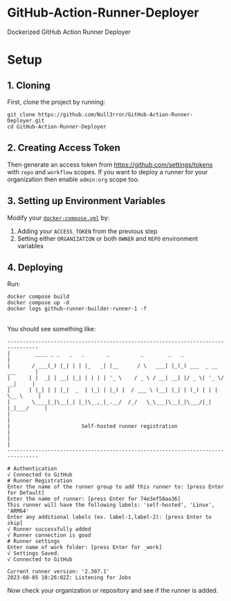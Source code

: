 # GitHub-Action-Runner-Deployer
Dockerized GitHub Action Runner Deployer

# Setup
## 1. Cloning
First, clone the project by running:
```
git clone https://github.com/Null3rror/GitHub-Action-Runner-Deployer.git
cd GitHub-Action-Runner-Deployer
```
## 2. Creating Access Token
Then generate an access token from https://github.com/settings/tokens with `repo` and `workflow` scopes. If you want to deploy a runner for your organization then enable `admin:org` scope too.
## 3. Setting up Environment Variables
Modify your [`docker-compose.yml`](https://github.com/Null3rror/GitHub-Action-Runner-Deployer/blob/master/docker-compose.yml) by: 
  1. Adding your `ACCESS_TOKEN` from the previous step
  2. Setting either `ORGANIZATION` or both `OWNER` and `REPO` environment variables
## 4. Deploying
Run: 
```
docker compose build
docker compose up -d
docker logs github-runner-builder-runner-1 -f
```
<br>You should see something like:<br>
```
--------------------------------------------------------------------------------
|        ____ _ _   _   _       _          _        _   _                      |
|       / ___(_) |_| | | |_   _| |__      / \   ___| |_(_) ___  _ __  ___      |
|      | |  _| | __| |_| | | | | '_ \    / _ \ / __| __| |/ _ \| '_ \/ __|     |
|      | |_| | | |_|  _  | |_| | |_) |  / ___ \ (__| |_| | (_) | | | \__ \     |
|       \____|_|\__|_| |_|\__,_|_.__/  /_/   \_\___|\__|_|\___/|_| |_|___/     |
|                                                                              |
|                       Self-hosted runner registration                        |
|                                                                              |
--------------------------------------------------------------------------------

# Authentication
√ Connected to GitHub
# Runner Registration
Enter the name of the runner group to add this runner to: [press Enter for Default]
Enter the name of runner: [press Enter for 74e3ef58aa36]
This runner will have the following labels: 'self-hosted', 'Linux', 'ARM64'
Enter any additional labels (ex. label-1,label-2): [press Enter to skip]
√ Runner successfully added
√ Runner connection is good
# Runner settings
Enter name of work folder: [press Enter for _work]
√ Settings Saved.
√ Connected to GitHub

Current runner version: '2.307.1'
2023-08-05 18:26:02Z: Listening for Jobs
```

Now check your organization or repository and see if the runner is added.

